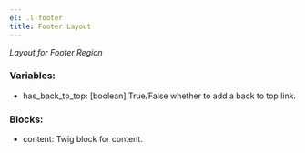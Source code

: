 ```yaml
---
el: .l-footer
title: Footer Layout
---
```

_Layout for Footer Region_

### Variables:
* has_back_to_top: [boolean] True/False whether to add a back to top link.

### Blocks:
* content: Twig block for content.
